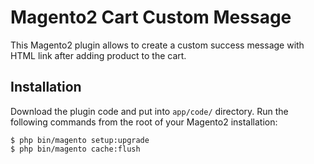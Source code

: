 # Magento2 Cart Custom Message
This Magento2 plugin allows to create a custom success message with HTML link after adding product to the cart.

## Installation

Download the plugin code and put into `app/code/` directory.
Run the following commands from the root of your Magento2 installation:
```
$ php bin/magento setup:upgrade
$ php bin/magento cache:flush
```
